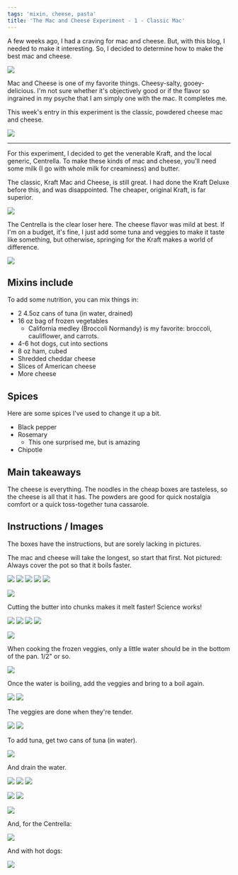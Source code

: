 ```yaml
---
tags: 'mixin, cheese, pasta'
title: 'The Mac and Cheese Experiment - 1 - Classic Mac'
---
```


A few weeks ago, I had a craving for mac and cheese. But, with this blog, I
needed to make it interesting. So, I decided to determine how to make the best
mac and cheese.

![](/images/mac-and-cheese-1/all-the-mac-and-cheese.jpg)

Mac and Cheese is one of my favorite things. Cheesy-salty, gooey-delicious. I'm
not sure whether it's objectively good or if the flavor so ingrained in my
psyche that I am simply one with the mac. It completes me.

This week's entry in this experiment is the classic, powdered cheese mac and
cheese.

![](/images/mac-and-cheese-1/plain-mac-kraft.jpg)

---

For this experiment, I decided to get the venerable Kraft, and the local
generic, Centrella. To make these kinds of mac and cheese, you'll need some
milk (I go with whole milk for creaminess) and butter.

The classic, Kraft Mac and Cheese, is still great. I had done the Kraft Deluxe
before this, and was disappointed. The cheaper, original Kraft, is far
superior.

![](/images/mac-and-cheese-1/mac-and-veggies.jpg)

The Centrella is the clear loser here. The cheese flavor was mild at best.  If
I'm on a budget, it's fine, I just add some tuna and veggies to make it taste
like something, but otherwise, springing for the Kraft makes a world of
difference.

![](/images/mac-and-cheese-1/hot-dog-mac.jpg)

## Mixins include

To add some nutrition, you can mix things in:

* 2 4.5oz cans of tuna (in water, drained)
* 16 oz bag of frozen vegetables
    * California medley (Broccoli Normandy) is my favorite: broccoli,
      cauliflower, and carrots.
* 4-6 hot dogs, cut into sections
* 8 oz ham, cubed
* Shredded cheddar cheese
* Slices of American cheese
* More cheese

## Spices

Here are some spices I've used to change it up a bit.

* Black pepper
* Rosemary
    * This one surprised me, but is amazing
* Chipotle

## Main takeaways

The cheese is everything. The noodles in the cheap boxes are tasteless, so the
cheese is all that it has. The powders are good for quick nostalgia comfort or
a quick toss-together tuna cassarole.

## Instructions / Images

The boxes have the instructions, but are sorely lacking in pictures.

The mac and cheese will take the longest, so start that first. Not pictured:
Always cover the pot so that it boils faster.

![](/images/mac-and-cheese-1/making-the-mac-1.jpg)
![](/images/mac-and-cheese-1/making-the-mac-2.jpg)
![](/images/mac-and-cheese-1/making-the-mac-3.jpg)
![](/images/mac-and-cheese-1/making-the-mac-4.jpg)
![](/images/mac-and-cheese-1/making-the-mac-5.jpg)

![](/images/mac-and-cheese-1/mixing-the-cheese-1.jpg)

Cutting the butter into chunks makes it melt faster! Science works!

![](/images/mac-and-cheese-1/mixing-the-cheese-2.jpg)
![](/images/mac-and-cheese-1/mixing-the-cheese-3.jpg)
![](/images/mac-and-cheese-1/mixing-the-cheese-4.jpg)
![](/images/mac-and-cheese-1/mixing-the-cheese-5.jpg)

![](/images/mac-and-cheese-1/plain-mac-kraft.jpg)

When cooking the frozen veggies, only a little water should be in the bottom of
the pan. 1/2" or so.

![](/images/mac-and-cheese-1/making-the-veggies-1.jpg)

Once the water is boiling, add the veggies and bring to a boil again.

![](/images/mac-and-cheese-1/making-the-veggies-2.jpg)
![](/images/mac-and-cheese-1/making-the-veggies-3.jpg)

The veggies are done when they're tender.

![](/images/mac-and-cheese-1/making-the-veggies-4.jpg)
![](/images/mac-and-cheese-1/making-the-veggies-5.jpg)

To add tuna, get two cans of tuna (in water).

![](/images/mac-and-cheese-1/add-tuna-1.jpg)

And drain the water.

![](/images/mac-and-cheese-1/add-tuna-2.jpg)
![](/images/mac-and-cheese-1/add-tuna-3.jpg)
![](/images/mac-and-cheese-1/add-tuna-4.jpg)

![](/images/mac-and-cheese-1/add-veggies-1.jpg)
![](/images/mac-and-cheese-1/add-veggies-2.jpg)

![](/images/mac-and-cheese-1/mac-and-veggies-done.jpg)

And, for the Centrella:

![](/images/mac-and-cheese-1/plain-mac-centrella.jpg)

And with hot dogs:

![](/images/mac-and-cheese-1/hot-dog-mac-done.jpg)

